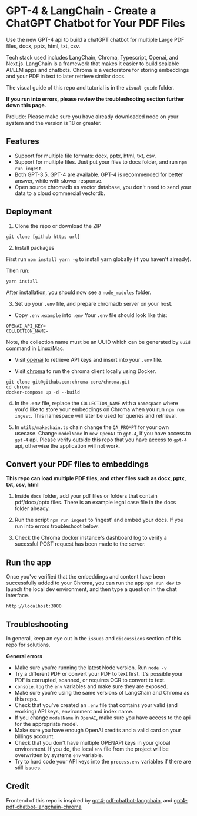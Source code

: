 # GPT-4 & LangChain - Create a ChatGPT Chatbot for Your PDF Files

Use the new GPT-4 api to build a chatGPT chatbot for multiple Large PDF files, docx, pptx, html, txt, csv.

Tech stack used includes LangChain, Chroma, Typescript, Openai, and Next.js. LangChain is a framework that makes it easier to build scalable AI/LLM apps and chatbots. Chroma is a vectorstore for storing embeddings and your PDF in text to later retrieve similar docs.


The visual guide of this repo and tutorial is in the `visual guide` folder.

**If you run into errors, please review the troubleshooting section further down this page.**

Prelude: Please make sure you have already downloaded node on your system and the version is 18 or greater.

## Features

- Support for multiple file formats: docx, pptx, html, txt, csv.
- Support for multiple files. Just put your files to docs folder, and run ```npm run ingest```.
- Both GPT-3.5, GPT-4 are available. GPT-4 is recommended for better answer, while with slower response.
- Open source chromadb as vector database, you don't need to send your data to a cloud commercial vectordb.

## Deployment

1. Clone the repo or download the ZIP

```
git clone [github https url]
```


2. Install packages

First run `npm install yarn -g` to install yarn globally (if you haven't already).

Then run:

```
yarn install
```
After installation, you should now see a `node_modules` folder.

3. Set up your `.env` file, and prepare chromadb server on your host.

- Copy `.env.example` into `.env`
  Your `.env` file should look like this:

```
OPENAI_API_KEY=
COLLECTION_NAME=
```

Note, the collection name must be an UUID which can be generated by ```uuid``` command in Linux/Mac.

- Visit [openai](https://help.openai.com/en/articles/4936850-where-do-i-find-my-secret-api-key) to retrieve API keys and insert into your `.env` file.

- Visit [chroma](https://docs.trychroma.com/getting-started#2-get-the-chroma-client) to run the chroma client locally using Docker.
```
git clone git@github.com:chroma-core/chroma.git
cd chroma
docker-compose up -d --build
```

4. In the .env file, replace the `COLLECTION_NAME` with a `namespace` where you'd like to store your embeddings on Chroma when you run `npm run ingest`. This namespace will later be used for queries and retrieval.

5. In `utils/makechain.ts` chain change the `QA_PROMPT` for your own usecase. Change `modelName` in `new OpenAI` to `gpt-4`, if you have access to `gpt-4` api. Please verify outside this repo that you have access to `gpt-4` api, otherwise the application will not work.

## Convert your PDF files to embeddings

**This repo can load multiple PDF files, and other files such as docx, pptx, txt, csv, html**

1. Inside `docs` folder, add your pdf files or folders that contain pdf/docx/pptx files. There is an example legal case file in the docs folder already.

2. Run the script `npm run ingest` to 'ingest' and embed your docs. If you run into errors troubleshoot below.

3. Check the Chroma docker instance's dashboard log to verify a sucessful POST request has been made to the server.

## Run the app

Once you've verified that the embeddings and content have been successfully added to your Chroma, you can run the app `npm run dev` to launch the local dev environment, and then type a question in the chat interface.

```
http://localhost:3000
```



## Troubleshooting

In general, keep an eye out in the `issues` and `discussions` section of this repo for solutions.

**General errors**

- Make sure you're running the latest Node version. Run `node -v`
- Try a different PDF or convert your PDF to text first. It's possible your PDF is corrupted, scanned, or requires OCR to convert to text.
- `console.log` the `env` variables and make sure they are exposed.
- Make sure you're using the same versions of LangChain and Chroma as this repo.
- Check that you've created an `.env` file that contains your valid (and working) API keys, environment and index name.
- If you change `modelName` in `OpenAI`, make sure you have access to the api for the appropriate model.
- Make sure you have enough OpenAI credits and a valid card on your billings account.
- Check that you don't have multiple OPENAPI keys in your global environment. If you do, the local `env` file from the project will be overwritten by systems `env` variable.
- Try to hard code your API keys into the `process.env` variables if there are still issues.

## Credit

Frontend of this repo is inspired by [gpt4-pdf-chatbot-langchain](https://github.com/mayooear/gpt4-pdf-chatbot-langchain), and [gpt4-pdf-chatbot-langchain-chroma](https://github.com/sagarsaija/gpt4-pdf-chatbot-langchain-chroma)
